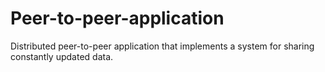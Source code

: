 # Peer-to-peer-application
Distributed peer-to-peer application that implements a system for sharing constantly updated data.
